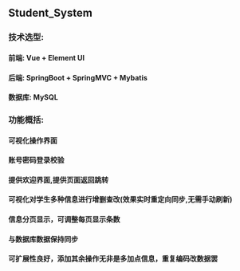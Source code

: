 ## Student_System
### 技术选型:
#### 前端: Vue + Element UI
#### 后端: SpringBoot + SpringMVC + Mybatis
#### 数据库: MySQL

### 功能概括:
#### 可视化操作界面
#### 账号密码登录校验
#### 提供欢迎界面,提供页面返回跳转
#### 可视化对学生多种信息进行增删查改(效果实时重定向同步,无需手动刷新)
#### 信息分页显示，可调整每页显示条数
#### 与数据库数据保持同步

#### 可扩展性良好，添加其余操作无非是多加点信息，重复编码改数据罢
